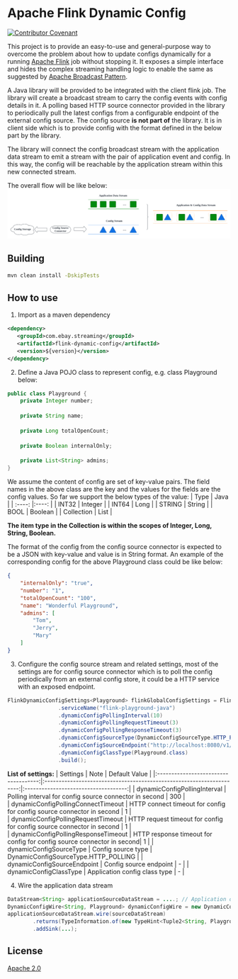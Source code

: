 # Apache Flink Dynamic Config
[![Contributor Covenant](https://img.shields.io/badge/Contributor%20Covenant-2.1-4baaaa.svg)](code_of_conduct.md)

This project is to provide an easy-to-use and general-purpose way to overcome the problem about how to update configs dynamically for a running [Apache Flink](https://flink.apache.org/) job without stopping it. It exposes a simple interface and hides the complex streaming handling logic to enable the same as 
suggested by [Apache Broadcast Pattern](https://flink.apache.org/2019/06/26/a-practical-guide-to-broadcast-state-in-apache-flink/).

A Java library will be provided to be integrated with the client flink job. The library will create a broadcast stream to carry the config events with config details in it. A polling based HTTP source connector provided in the library to periodically
pull the latest configs from a configurable endpoint of the external config source. The config source **is not part of** the library. It is in client side which is to provide config with the format defined in the below part by the library.

The library will connect the config broadcast stream with the application data stream to emit a
stream with the pair of application event and config. In this way, the config will be reachable by the application stream within this new connected
stream.

The overall flow will be like below:
![alt hello](./flink_dynamic_config.png)

## Building
```sh
mvn clean install -DskipTests
```

## How to use
1. Import as a maven dependency
```xml
<dependency>
   <groupId>com.ebay.streaming</groupId>
   <artifactId>flink-dynamic-config</artifactId>
   <version>${version}</version>
</dependency>
```
2. Define a Java POJO class to represent config, e.g. class Playground below:
```java
public class Playground {
    private Integer number;

    private String name;
   
    private Long totalOpenCount;

    private Boolean internalOnly;

    private List<String> admins;
}
```
We assume the content of config are set of key-value pairs. The field names in the above class are the key and the values for the fields are 
the config values. So far we support the below types of the value:
| Type         | Java      |
| :----:       |:----:     |
| INT32        | Integer   |
| INT64        | Long      |
| STRING       | String    |
| BOOL         | Boolean   |
| Collection   | List      |

**The item type in the Collection is within the scopes of Integer, Long, String, Boolean.**

The format of the config from the config source connector is expected to be a JSON with key-value and value is in String format.
An example of the corresponding config for the above Playground class could be like below:
```json
{
    "internalOnly": "true",
    "number": "1",
    "totalOpenCount": "100",
    "name": "Wonderful Playground",
    "admins": [
        "Tom",
        "Jerry",
        "Mary"
    ]
}
```

3. Configure the config source stream and related settings, most of the settings are for config source connector which is
to poll the config periodically from an external config store, it could be a HTTP service with an exposed endpoint.
```java
FlinkDynamicConfigSettings<Playground> flinkGlobalConfigSettings = FlinkDynamicConfigSettings.<Playground>builder()
                .serviceName("flink-playground-java")
                .dynamicConfigPollingInterval(10)
                .dynamicConfigPollingRequestTimeout(3)
                .dynamicConfigPollingResponseTimeout(3)
                .dynamicConfigSourceType(DynamicConfigSourceType.HTTP_POLLING)
                .dynamicConfigSourceEndpoint("http://localhost:8080/v1/configs")
                .dynamicConfigClassType(Playground.class)
                .build();
```
**List of settings:**
|               Settings               |                             Note                                      |               Default  Value         |
|:------------------------------------:|:---------------------------------------------------------------------:|:------------------------------------:|
|     dynamicConfigPollingInterval     |    Polling interval for config source connector in second             |                 300                  |  
|  dynamicConfigPollingConnectTimeout  | HTTP connect timeout for config for config source connector in second |                  1                   |  
|  dynamicConfigPollingRequestTimeout  | HTTP request timeout for config for config source connector in second |                  1                   |   
| dynamicConfigPollingResponseTimeout  | HTTP response timeout for config for config source connector in second|                  1                   |
|       dynamicConfigSourceType        |                      Config source type                               | DynamicConfigSourceType.HTTP_POLLING |
|     dynamicConfigSourceEndpoint      |                    Config source endpoint                             |                  -                   |
|        dynamicConfigClassType        |                Application config class type                          |                  -                   |

4. Wire the application data stream
```java
DataStream<String> applicationSourceDataStream = ....; // Application data stream
DynamicConfigWire<String, Playground> dynamicConfigWire = new DynamicConfigWire<>(flinkGlobalConfigSettings);
applicationSourceDataStream.wire(sourceDataStream)
        .returns(TypeInformation.of(new TypeHint<Tuple2<String, Playground>>(){}))
        .addSink(...);
```

## License
[Apache 2.0](https://www.apache.org/licenses/LICENSE-2.0)

